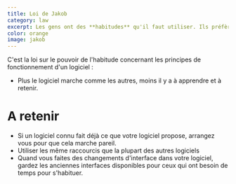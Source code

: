 ```yaml
---
title: Loi de Jakob
category: law
excerpt: Les gens ont des **habitudes** qu'il faut utiliser. Ils préfèrent que votre logiciel marche avec les même principes qu'ils ont appris dans d'autres logiciels.
color: orange
image: jakob
---
```


C'est la loi sur le pouvoir de l'habitude concernant les principes de fonctionnement d'un logiciel :

- Plus le logiciel marche comme les autres, moins il y a à apprendre et à retenir.

# A retenir

- Si un logiciel connu fait déjà ce que votre logiciel propose, arrangez vous pour que cela marche pareil.
- Utiliser les même raccourcis que la plupart des autres logiciels
- Quand vous faites des changements d'interface dans votre logiciel, gardez les anciennes interfaces disponibles pour ceux qui ont besoin de temps pour s'habituer.
